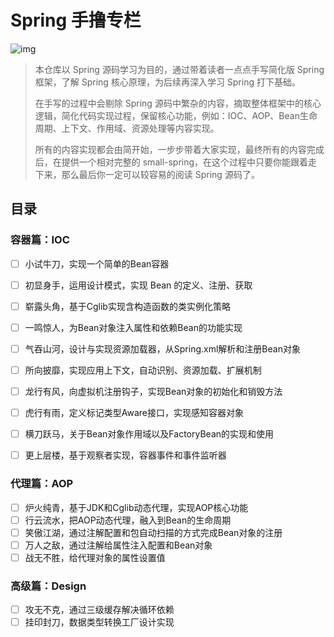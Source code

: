 # Spring 手撸专栏

![img](https://cdn.jsdelivr.net/gh/code-13/cloudimage/images2021/11/17/20211117145102.png)

> 本仓库以 Spring 源码学习为目的，通过带着读者一点点手写简化版 Spring 框架，了解 Spring 核心原理，为后续再深入学习 Spring 打下基础。
>
> 在手写的过程中会剔除 Spring 源码中繁杂的内容，摘取整体框架中的核心逻辑，简化代码实现过程，保留核心功能，例如：IOC、AOP、Bean生命周期、上下文、作用域、资源处理等内容实现。
>
> 所有的内容实现都会由简开始，一步步带着大家实现，最终所有的内容完成后，在提供一个相对完整的 small-spring，在这个过程中只要你能跟着走下来，那么最后你一定可以较容易的阅读 Spring 源码了。

## 目录

### 容器篇：IOC

- [ ] 小试牛刀，实现一个简单的Bean容器

- [ ] 初显身手，运用设计模式，实现 Bean 的定义、注册、获取
- [ ] 崭露头角，基于Cglib实现含构造函数的类实例化策略
- [ ] 一鸣惊人，为Bean对象注入属性和依赖Bean的功能实现
- [ ] 气吞山河，设计与实现资源加载器，从Spring.xml解析和注册Bean对象
- [ ] 所向披靡，实现应用上下文，自动识别、资源加载、扩展机制
- [ ] 龙行有风，向虚拟机注册钩子，实现Bean对象的初始化和销毁方法
- [ ] 虎行有雨，定义标记类型Aware接口，实现感知容器对象
- [ ] 横刀跃马，关于Bean对象作用域以及FactoryBean的实现和使用
- [ ] 更上层楼，基于观察者实现，容器事件和事件监听器

### 代理篇：AOP

- [ ] 炉火纯青，基于JDK和Cglib动态代理，实现AOP核心功能
- [ ] 行云流水，把AOP动态代理，融入到Bean的生命周期
- [ ] 笑傲江湖，通过注解配置和包自动扫描的方式完成Bean对象的注册
- [ ] 万人之敌，通过注解给属性注入配置和Bean对象
- [ ] 战无不胜，给代理对象的属性设置值

### 高级篇：Design

- [ ] 攻无不克，通过三级缓存解决循环依赖
- [ ] 挂印封刀，数据类型转换工厂设计实现
